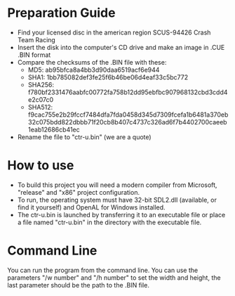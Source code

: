 # Preparation Guide
* Find your licensed disc in the american region SCUS-94426 Crash Team Racing 
* Insert the disk into the computer's CD drive and make an image in .CUE .BIN format
* Compare the checksums of the .BIN file with these:
	+ MD5: ab95bfca8a4bb3d90daa6519acf6e944
	+ SHA1: 1bb785082def3fe25f6b46be06d4eaf33c5bc772
	+ SHA256: f780bf2331476aabfc00772fa758b12dd95ebfbc907968132cbd3cdd4e2c07c0
	+ SHA512: f9cac755e2b29fccf7484dfa7fda0458d345d7309fcefa1b6481a370eb32c075bdd822dbbb71f20cb8b407c4737c326ad6f7b4402700caeeb1eab12686cb41ec
* Rename the file to "ctr-u.bin" (we are a quote)
# How to use
* To build this project you will need a modern compiler from Microsoft, "release" and "x86" project configuration.
* To run, the operating system must have 32-bit SDL2.dll (available, or find it yourself) and OpenAL for Windows installed.
* The ctr-u.bin is launched by transferring it to an executable file or place a file named "ctr-u.bin" in the directory with the executable file.

# Command Line
You can run the program from the command line. You can use the parameters "/w number" and "/h number" to set the width and height, the last parameter should be the path to the .BIN file.
